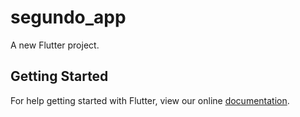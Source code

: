 # segundo_app

A new Flutter project.

## Getting Started

For help getting started with Flutter, view our online
[documentation](https://flutter.io/).
